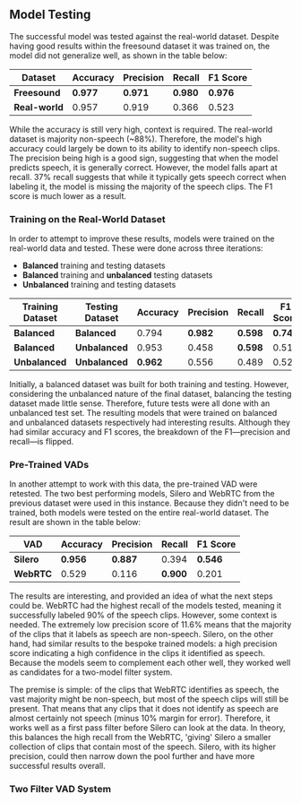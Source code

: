 ## Model Testing

The successful model was tested against the real-world dataset. Despite having good results within the freesound dataset it was trained on, the model did not generalize well, as shown in the table below:

| Dataset        | Accuracy  | Precision | Recall    | F1 Score  |
|----------------|-----------|-----------|-----------|-----------|
| **Freesound**  | **0.977** | **0.971** | **0.980** | **0.976** |
| **Real-world** | 0.957     | 0.919     | 0.366     | 0.523     |

While the accuracy is still very high, context is required. The real-world dataset is majority non-speech (~88%). Therefore, the model's high accuracy could largely be down to its ability to identify non-speech clips. The precision being high is a good sign, suggesting that when the model predicts speech, it is generally correct. However, the model falls apart at recall. 37% recall suggests that while it typically gets speech correct when labeling it, the model is missing the majority of the speech clips. The F1 score is much lower as a result.

### Training on the Real-World Dataset

In order to attempt to improve these results, models were trained on the real-world data and tested. These were done across three iterations:

- **Balanced** training and testing datasets
- **Balanced** training and **unbalanced** testing datasets
- **Unbalanced** training and testing datasets

| Training Dataset | Testing Dataset | Accuracy  | Precision | Recall    | F1 Score  |
|------------------|-----------------|-----------|-----------|-----------|-----------|
| **Balanced**     | **Balanced**    | 0.794     | **0.982** | **0.598** | **0.743** |
|  **Balanced**    | **Unbalanced**  | 0.953     | 0.458     | **0.598** | 0.519     |
| **Unbalanced**   | **Unbalanced**  | **0.962** | 0.556     | 0.489     | 0.520     |

Initially, a balanced dataset was built for both training and testing. However, considering the unbalanced nature of the final dataset, balancing the testing dataset made little sense. Therefore, future tests were all done with an unbalanced test set. The resulting models that were trained on balanced and unbalanced datasets respectively had interesting results. Although they had similar accuracy and F1 scores, the breakdown of the F1—precision and recall—is flipped.

### Pre-Trained VADs

In another attempt to work with this data, the pre-trained VAD were retested. The two best performing models, Silero and WebRTC from the previous dataset were used in this instance. Because they didn't need to be trained, both models were tested on the entire real-world dataset. The result are shown in the table below:

| VAD        | Accuracy  | Precision | Recall    | F1 Score  |
|------------|-----------|-----------|-----------|-----------|
| **Silero** | **0.956** | **0.887** | 0.394     | **0.546** |
| **WebRTC** | 0.529     | 0.116     | **0.900** | 0.201     |

The results are interesting, and provided an idea of what the next steps could be. WebRTC had the highest recall of the models tested, meaning it successfully labeled 90% of the speech clips. However, some context is needed. The extremely low precision score of 11.6% means that the majority of the clips that it labels as speech are non-speech. Silero, on the other hand, had similar results to the bespoke trained models: a high precision score indicating a high confidence in the clips it identified as speech. Because the models seem to complement each other well, they worked well as candidates for a two-model filter system.

The premise is simple: of the clips that WebRTC identifies as speech, the vast majority might be non-speech, but most of the speech clips will still be present. That means that any clips that it does not identify as speech are almost certainly not speech (minus 10% margin for error). Therefore, it works well as a first pass filter before Silero can look at the data. In theory, this balances the high recall from the WebRTC, 'giving' Silero a smaller collection of clips that contain most of the speech. Silero, with its higher precision, could then narrow down the pool further and have more successful results overall.

### Two Filter VAD System
